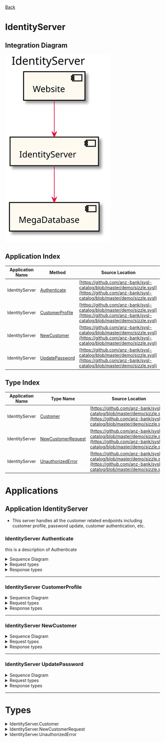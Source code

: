 

[Back](../README.md)


# IdentityServer

## Integration Diagram
![](integration.svg)







## Application Index


| Application Name | Method | Source Location |
|----|----|----|
| IdentityServer | [Authenticate](#IdentityServer-Authenticate) | [https://github.com/anz-bank/sysl-catalog/blob/master/demo/sizzle.sysl](https://github.com/anz-bank/sysl-catalog/blob/master/demo/sizzle.sysl)|  
| IdentityServer | [CustomerProfile](#IdentityServer-CustomerProfile) | [https://github.com/anz-bank/sysl-catalog/blob/master/demo/sizzle.sysl](https://github.com/anz-bank/sysl-catalog/blob/master/demo/sizzle.sysl)|  
| IdentityServer | [NewCustomer](#IdentityServer-NewCustomer) | [https://github.com/anz-bank/sysl-catalog/blob/master/demo/sizzle.sysl](https://github.com/anz-bank/sysl-catalog/blob/master/demo/sizzle.sysl)|  
| IdentityServer | [UpdatePassword](#IdentityServer-UpdatePassword) | [https://github.com/anz-bank/sysl-catalog/blob/master/demo/sizzle.sysl](https://github.com/anz-bank/sysl-catalog/blob/master/demo/sizzle.sysl)|  




## Type Index


| Application Name | Type Name | Source Location |
|----|----|----|
| IdentityServer | [Customer](#IdentityServer.Customer) | [https://github.com/anz-bank/sysl-catalog/blob/master/demo/sizzle.sysl](https://github.com/anz-bank/sysl-catalog/blob/master/demo/sizzle.sysl)|
| IdentityServer | [NewCustomerRequest](#IdentityServer.NewCustomerRequest) | [https://github.com/anz-bank/sysl-catalog/blob/master/demo/sizzle.sysl](https://github.com/anz-bank/sysl-catalog/blob/master/demo/sizzle.sysl)|
| IdentityServer | [UnauthorizedError](#IdentityServer.UnauthorizedError) | [https://github.com/anz-bank/sysl-catalog/blob/master/demo/sizzle.sysl](https://github.com/anz-bank/sysl-catalog/blob/master/demo/sizzle.sysl)|








# Applications





## Application IdentityServer



- This server handles all the customer related endpoints
 including customer profile, password update, 
 customer authentication, etc.











### <a name=IdentityServer-Authenticate></a>IdentityServer Authenticate
this is a description of Authenticate

<details>
<summary>Sequence Diagram</summary>

![](IdentityServer/authenticate.svg)
</details>

<details>
<summary>Request types</summary>







![](primitive/stringemail.svg)



![](primitive/stringpassword.svg)



</details>

<details>
<summary>Response types</summary>





<span style="color:grey">No Response Types</span>

</details>


---





### <a name=IdentityServer-CustomerProfile></a>IdentityServer CustomerProfile


<details>
<summary>Sequence Diagram</summary>

![](IdentityServer/customerprofile.svg)
</details>

<details>
<summary>Request types</summary>







![](primitive/intcustomer_id.svg)



</details>

<details>
<summary>Response types</summary>






![](IdentityServer/customer.svg)




</details>


---





### <a name=IdentityServer-NewCustomer></a>IdentityServer NewCustomer


<details>
<summary>Sequence Diagram</summary>

![](IdentityServer/newcustomer.svg)
</details>

<details>
<summary>Request types</summary>







![](IdentityServer/newcustomerrequestreq.svg)



</details>

<details>
<summary>Response types</summary>






![](IdentityServer/customer.svg)




</details>


---





### <a name=IdentityServer-UpdatePassword></a>IdentityServer UpdatePassword


<details>
<summary>Sequence Diagram</summary>

![](IdentityServer/updatepassword.svg)
</details>

<details>
<summary>Request types</summary>







![](primitive/intcustomer_id.svg)



![](primitive/stringold.svg)



![](primitive/stringnew.svg)



</details>

<details>
<summary>Response types</summary>





<span style="color:grey">No Response Types</span>

</details>


---





# Types







<a name=IdentityServer.Customer></a><details>
<summary>IdentityServer.Customer</summary>

### IdentityServer.Customer

- This contains all information relating to a customer

![](IdentityServer/customersimple.svg)

[Full Diagram](IdentityServer/customer.svg)


#### Fields

| Field name | Type | Description |
|----|----|----|
| email | string | |
| first_name | string | |
| last_name | string | |
| phone | string | |


</details>
<a name=IdentityServer.NewCustomerRequest></a><details>
<summary>IdentityServer.NewCustomerRequest</summary>

### IdentityServer.NewCustomerRequest



![](IdentityServer/newcustomerrequestsimple.svg)

[Full Diagram](IdentityServer/newcustomerrequest.svg)


#### Fields

| Field name | Type | Description |
|----|----|----|
| email | string | |
| first_name | string | |
| last_name | string | |
| password | string | |
| phone | string | |


</details>
<a name=IdentityServer.UnauthorizedError></a><details>
<summary>IdentityServer.UnauthorizedError</summary>

### IdentityServer.UnauthorizedError



![](IdentityServer/unauthorizederrorsimple.svg)

[Full Diagram](IdentityServer/unauthorizederror.svg)


#### Fields

| Field name | Type | Description |
|----|----|----|
| error_msg | string | |


</details>


<div class="footer">

